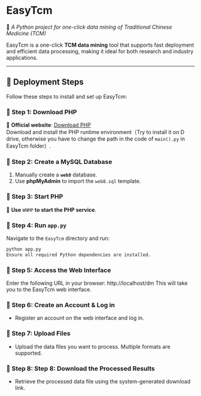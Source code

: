 # **EasyTcm**  
🚀 *A Python project for one-click data mining of Traditional Chinese Medicine (TCM)*  

EasyTcm is a one-click **TCM data mining** tool that supports fast deployment and efficient data processing, making it ideal for both research and industry applications.

---

## **🌟 Deployment Steps**
Follow these steps to install and set up EasyTcm:

### **📌 Step 1: Download PHP**
🔗 **Official website**: [Download PHP](https://old.xp.cn/download.html)  
Download and install the PHP runtime environment（Try to install it on D drive, otherwise you have to change the path in the code of `main().py` in EasyTcm folder）.

### **📌 Step 2: Create a MySQL Database**
1. Manually create a **`web8`** database.  
2. Use **phpMyAdmin** to import the `web8.sql` template.

### **📌 Step 3: Start PHP**
📌 **Use** `WNMP` **to start the PHP service**.

### **📌 Step 4: Run `app.py`**
Navigate to the `EasyTcm` directory and run:
```bash
python app.py
Ensure all required Python dependencies are installed.
```
### **📌 Step 5:  Access the Web Interface**
Enter the following URL in your browser:
http://localhost/dm
This will take you to the EasyTcm web interface.
### **📌 Step 6:  Create an Account & Log in**
- Register an account on the web interface and log in.

### **📌 Step 7:  Upload Files**
- 	Upload the data files you want to process. Multiple formats are supported.
  
### **📌 Step 8: Step 8: Download the Processed Results**
- Retrieve the processed data file using the system-generated download link.
